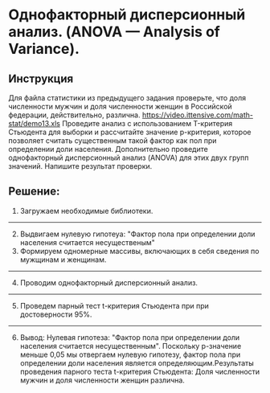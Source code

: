 # Однофакторный дисперсионный анализ. (ANOVA — Analysis of Variance).
## Инструкция
Для файла статистики из предыдущего задания проверьте, что доля численности мужчин и доля численности женщин в Российской федерации, действительно, различна.
https://video.ittensive.com/math-stat/demo13.xls
Проведите анализ с использованием T-критерия Стьюдента для выборки и рассчитайте значение p-критерия, которое позволяет считать существенным такой фактор как пол при определении доли населения.
Дополнительно проведите однофакторный дисперсионный анализ (ANOVA) для этих двух групп значений.
Напишите результат проверки.
## Решение:
1) Загружаем необходимые библиотеки.
___
2) Выдвигаем нулевую гипотеуа: "Фактор пола при определении доли населения считается несущественым"
3) Формируем одномерные массивы, включающих в себя сведения по мужщинам и женщинам.
___
4) Проводим однофакторный дисперсионный анализ.
___
5) Проведем парный тест t-критерия Стьюдента при при достоверности 95%.
___
6) Вывод: 
Нулевая гипотеза: "Фактор пола при определении доли населения считается несущественным". Поскольку p-значение меньше 0,05 мы отвергаем нулевую гипотезу, фактор пола при определении доли населения является определяющим.Результаты проведения парного теста t-критерия Стьюдента: Доля численности мужчин и доля численности женщин различна.
